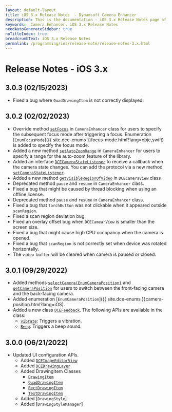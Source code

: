 ```yaml
---
layout: default-layout
title: iOS 3.x Release Notes  - Dynamsoft Camera Enhancer
description: This is the documentation - iOS 3.x Release Notes page of Dynamsoft Camera Enhancer.
keywords:  Camera Enhancer, iOS 3.x Release Notes
needAutoGenerateSidebar: true
noTitleIndex: true
breadcrumbText: iOS 3.x Release Notes
permalink: /programming/ios/release-note/release-notes-3.x.html
---
```


# Release Notes - iOS 3.x

## 3.0.3 (02/15/2023)

* Fixed a bug where `QuadDrawingItem` is not correctly displayed.

## 3.0.2 (02/02/2023)

* Override method [`setFocus`](../primary-api/camera-enhancer.html#setfocussubsequentfocusmode) in `CameraEnhancer` class for users to specify the subsequent focus mode after triggering a focus. Enumeration [`EnumFocusMode`]({{ site.dce-enums }}focus-mode.html?lang=objc,swift) is added to specify the focus mode.
* Added a new method [`setAutoZoomRange`](../primary-api/camera-enhancer.html#setautozoomrange) in `CameraEnhancer` for users to specify a range for the auto-zoom feature of the library.
* Added an interface [`DCECameraStateListener`](../auxiliary-api/protocol-dcecamerastatelistener.html) to receive a callback when the camera state changes. You can add the protocol via a new method [`setCameraStateListener`](../primary-api/camera-enhancer.html#setcamerastatelistener).
* Added a new method [`getVisibleRegionOfVideo`](../auxiliary-api/dcecameraview.html#getvisibleregionofvideo) in `DCECameraView` class
* Deprecated method `pause` and `resume` in `CameraEnhancer` class.
* Fixed a bug that might be caused by thread blocking when using an offline license.
* Deprecated method `pause` and `resume` in `CameraEnhancer` class.
* Fixed a bug that `torchButton` was not clickable when it appeared outside `scanRegion`.
* Fixed a scan region deviation bug.
* Fixed an overlay offset bug when `DCECamearView` is smaller than the screen size.
* Fixed a bug that might cause high CPU occupancy when the camera is opened.
* Fixed a bug that `scanRegion` is not correctly set when device was rotated horizontally.
* The `video buffer` will be cleared when camera is paused or closed.

## 3.0.1 (09/29/2022)

* Added methods [`selectCamera(EnumCameraPosition)`](../primary-api/camera-enhancer.html#selectcamerawithposition) and [`getCameraPosition`](../primary-api/camera-enhancer.html#getcameraposition) for users to switch between the front-facing camera and the back-facing camera.
* Added enumeration [`EnumCameraPosition`]({{ site.dce-enums }}camera-position.html?lang=iOS).
* Added a new class [`DCEFeedback`]({{site.ios-api-auxiliary}}dcefeedback.html). The following APIs are available in the class:
  * [`vibrate`]({{site.ios-api-auxiliary}}dcefeedback.html#vibrate): Triggers a vibration.
  * [`Beep`]({{site.ios-api-auxiliary}}dcefeedback.html#beep): Triggers a beep sound.

## 3.0.0 (06/21/2022)

* Updated UI configuration APIs.
  * Added [`DCEImageEditorView`](../auxiliary-api/dceimageeditorview.html)
  * Added [`DCEDrawingLayer`](../auxiliary-api/dcedrawinglayer.html)
  * Added DrawingItem Classes
    * [`DrawingItem`](../auxiliary-api/drawingitem.html)
    * [`QuadDrawingItem`](../auxiliary-api/drawingitem-quad.html)
    * [`RectDrawingItem`](../auxiliary-api/drawingitem-rect.html)
    * [`TextDrawingItem`](../auxiliary-api/drawingitem-text.html)
  * Added [`DrawingStyle`]
  * Added [`DrawingStyleManager`]
